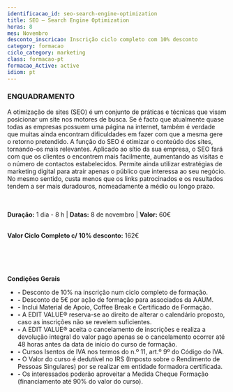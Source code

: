 ```yaml
---
identificacao_id: seo-search-engine-optimization
title: SEO – Search Engine Optimization
horas: 8
mes: Novembro
desconto_inscricao: Inscrição ciclo completo com 10% desconto
category: formacao
ciclo_category: marketing
class: formacao-pt
formacao_Active: active
idiom: pt
---
```


### **ENQUADRAMENTO**
A otimização de sites (SEO) é um conjunto de práticas e técnicas que visam posicionar um site nos motores de busca. Se é facto que atualmente quase todas as empresas possuem uma página na internet, também é verdade que muitas ainda encontram dificuldades em fazer com que a mesma gere o retorno pretendido. A função do SEO é otimizar o conteúdo dos sites, tornando-os mais relevantes. Aplicado ao sítio da sua empresa, o SEO fará com que os clientes o encontrem mais facilmente, aumentando as visitas e o número de contactos estabelecidos. Permite ainda utilizar estratégias de marketing digital para atrair apenas o público que interessa ao seu negócio. No mesmo sentido, custa menos que os links patrocinados e os resultados tendem a ser mais duradouros, nomeadamente a médio ou longo prazo.<br><br><br>

**Duração:** 1 dia - 8 h  \|  **Datas:** 8 de novembro  \|  **Valor:** 60€<br><br>

**Valor Ciclo Completo c/ 10% desconto:** 162€<br><br><br><br><br>

**Condições Gerais**

+ **\-** Desconto de 10% na inscrição num ciclo completo de formação.
+ **\-** Desconto de 5€ por ação de formação para associados da AAUM.
+ **\-** Inclui Material de Apoio, Coffee Break e Certificado de Formação.
+ **\-** A EDIT VALUE® reserva-se ao direito de alterar o calendário proposto, caso as inscrições não se revelem suficientes.
+ **\-** A EDIT VALUE® aceita o cancelamento de inscrições e realiza a devolução integral do valor pago apenas se o cancelamento ocorrer até 48 horas antes da data de início do curso de formação.
+ **\-** Cursos Isentos de IVA nos termos do n.º 11, art.º 9º do Código do IVA.
+ **\-** O Valor do curso é dedutível no IRS (Imposto sobre o Rendimento de Pessoas Singulares) por se realizar em entidade formadora certificada.
+ **\-** Os interessados poderão aproveitar a Medida Cheque Formação (financiamento até 90% do valor do curso).